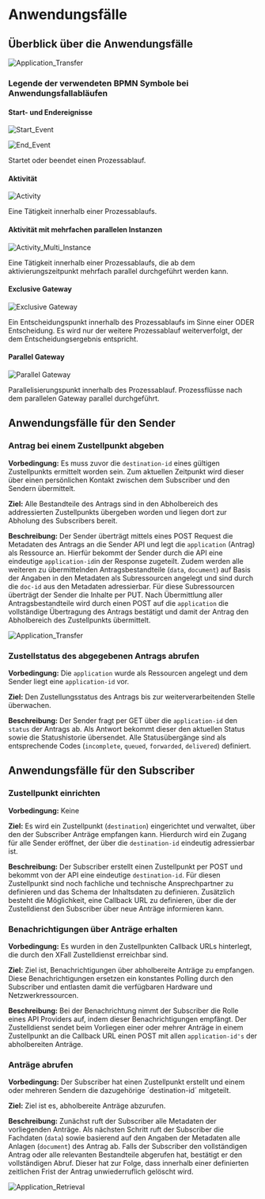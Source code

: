 # Anwendungsfälle

## Überblick über die Anwendungsfälle

![Application_Transfer](https://raw.githubusercontent.com/fiep-poc/fiep-poc/documentation/assets/images/use_case_documentation/use_case_diagramm.png?token=AOHBJRMAJDMF7CQFPV476CK6Q5JGQ "Use Case Diagramm der XFall APIs")

### Legende der verwendeten BPMN Symbole bei Anwendungsfallabläufen

#### Start- und Endereignisse

![Start_Event](https://raw.githubusercontent.com/fiep-poc/fiep-poc/documentation/assets/images/use_case_documentation/BPMN%20Legend/Start_Event.png?token=AOHBJRJO7W76D7Y76HKKTCK6Q2AXY "Startereignis")

![End_Event](https://raw.githubusercontent.com/fiep-poc/fiep-poc/documentation/assets/images/use_case_documentation/BPMN%20Legend/End_Event.png?token=AOHBJRNQZR6WYHWTRLHOYJK6Q2A2A "Endereignis")

Startet oder beendet einen Prozessablauf.

#### Aktivität

![Activity](https://raw.githubusercontent.com/fiep-poc/fiep-poc/documentation/assets/images/use_case_documentation/BPMN%20Legend/Activity.png?token=AOHBJRK2GNFYWQX5ARNV5FK6Q2A3I "Aktivität")

Eine Tätigkeit innerhalb einer Prozessablaufs.

#### Aktivität mit mehrfachen parallelen Instanzen

![Activity_Multi_Instance](https://raw.githubusercontent.com/fiep-poc/fiep-poc/documentation/assets/images/use_case_documentation/BPMN%20Legend/Activity_Multi_Instance.png?token=AOHBJRKPLT5SRL5UEAQN6AK6Q2A7C "Aktivität mit mehrfachen parallelen Instanzen")

Eine Tätigkeit innerhalb einer Prozessablaufs, die ab dem aktivierungszeitpunkt mehrfach parallel durchgeführt werden kann.

#### Exclusive Gateway

![Exclusive Gateway](https://raw.githubusercontent.com/fiep-poc/fiep-poc/documentation/assets/images/use_case_documentation/BPMN%20Legend/Exclusive%20Gateway.png?token=AOHBJROAOER2HJJMMVEUHXC6Q2BEE "Exklusives Gateway")

Ein Entscheidungspunkt innerhalb des Prozessablaufs im Sinne einer ODER Entscheidung. Es wird nur der weitere Prozessablauf weiterverfolgt, der dem Entscheidungsergebnis entspricht.
#### Parallel Gateway

![Parallel Gateway](https://raw.githubusercontent.com/fiep-poc/fiep-poc/documentation/assets/images/use_case_documentation/BPMN%20Legend/Parallel_Gateway.png?token=AOHBJRPFM2PJY37LHW3F7W26Q2BLQ "Paralleles Gateway")

Parallelisierungspunkt innerhalb des Prozessablauf. Prozessflüsse nach dem parallelen Gateway parallel durchgeführt.

## Anwendungsfälle für den Sender

### Antrag bei einem Zustellpunkt abgeben

**Vorbedingung:** Es muss zuvor die `destination-id` eines gültigen Zustellpunkts ermittelt worden sein. Zum aktuellen Zeitpunkt wird dieser über einen persönlichen Kontakt zwischen dem Subscriber und den Sendern übermittelt. 

**Ziel:** Alle Bestandteile des Antrags sind in den Abholbereich des addressierten Zustellpunkts übergeben worden und liegen dort zur Abholung des Subscribers bereit.

**Beschreibung:** Der Sender überträgt mittels eines POST Request die Metadaten des Antrags an die Sender API und legt die `application` (Antrag) als Ressource an. Hierfür bekommt der Sender durch die API eine eindeutige `application-id`in der Response zugeteilt. Zudem werden alle weiteren zu übermittelnden Antragsbestandteile (`data`, `document`) auf Basis der Angaben in den Metadaten als Subressourcen angelegt und sind durch die `doc-id` aus den Metadaten adressierbar. Für diese Subressourcen überträgt der Sender die Inhalte per PUT. Nach Übermittlung aller Antragsbestandteile wird durch einen POST auf die `application` die vollständige Übertragung des Antrags bestätigt und damit der Antrag den Abholbereich des Zustellpunkts übermittelt.

![Application_Transfer](https://raw.githubusercontent.com/fiep-poc/fiep-poc/documentation/assets/images/use_case_documentation/application_transfer.png?token=AOHBJRN3LGOYVXIHTXPH7L26QZ5US "Ablaufbeschreibung zur Uebertragung eines Antrags")

### Zustellstatus des abgegebenen Antrags abrufen

**Vorbedingung:** Die `application` wurde als Ressourcen angelegt und dem Sender liegt eine `application-id` vor.

**Ziel:** Den Zustellungsstatus des Antrags bis zur weiterverarbeitenden Stelle überwachen.

**Beschreibung:** Der Sender fragt per GET über die `application-id` den `status` der Antrags ab. Als Antwort bekommt dieser den aktuellen Status sowie die Statushistorie übersendet. Alle Statusübergänge sind als entsprechende Codes (`incomplete`, `queued`, `forwarded`, `delivered`) definiert.

## Anwendungsfälle für den Subscriber

### Zustellpunkt einrichten

**Vorbedingung:** Keine

**Ziel:** Es wird ein Zustellpunkt (`destination`) eingerichtet und verwaltet, über den der Subscriber Anträge empfangen kann. Hierdurch wird  ein Zugang für alle Sender eröffnet, der über die `destination-id` eindeutig adressierbar ist.

**Beschreibung:** Der Subscriber erstellt einen Zustellpunkt per POST und bekommt von der API eine eindeutige `destination-id`. Für diesen Zustellpunkt sind noch fachliche und technische Ansprechpartner zu definieren und das Schema der Inhaltsdaten zu definieren. Zusätzlich besteht die Möglichkeit, eine Callback URL zu definieren, über die der Zustelldienst den Subscriber über neue Anträge informieren kann.

### Benachrichtigungen über Anträge erhalten

**Vorbedingung:** Es wurden in den Zustellpunkten Callback URLs hinterlegt, die durch den XFall Zustelldienst erreichbar sind.

**Ziel:** Ziel ist, Benachrichtigungen über abholbereite Anträge zu empfangen. Diese Benachrichtigungen ersetzen ein konstantes Polling durch den Subscriber und entlasten damit die verfügbaren Hardware und Netzwerkressourcen.

**Beschreibung:** Bei der Benachrichtung nimmt der Subscriber die Rolle eines API Providers auf, indem dieser Benachrichtigungen empfängt. Der Zustelldienst sendet beim Vorliegen einer oder mehrer Anträge in einem Zustellpunkt an die Callback URL einen POST mit allen `application-id's` der abholbereiten Anträge.

### Anträge abrufen

**Vorbedingung:** Der Subscriber hat einen Zustellpunkt erstellt und einem oder mehreren Sendern die dazugehörige ´destination-id´ mitgeteilt.

**Ziel:** Ziel ist es, abholbereite Anträge abzurufen.

**Beschreibung:** Zunächst ruft der Subscriber alle Metadaten der vorliegenden Anträge. Als nächsten Schritt ruft der Subscriber die Fachdaten (`data`) sowie basierend auf den Angaben der Metadaten alle  Anlagen (`document`) des Antrag ab. Falls der Subscriber den vollständigen Antrag oder alle relevanten Bestandteile abgerufen hat, bestätigt er den vollständigen Abruf. Dieser hat zur Folge, dass innerhalb einer definierten zeitlichen Frist der Antrag unwiederruflich gelöscht wird. 

![Application_Retrieval](https://raw.githubusercontent.com/fiep-poc/fiep-poc/documentation/assets/images/use_case_documentation/application_retrieval.png?token=AOHBJRPQTU2PPJR6XRA6X4C6QZ5IW "Ablaufbeschreibung zum Abruf eines Antrags")
